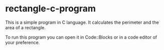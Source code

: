 # rectangle-c-program
This is a simple program in C language. It calculates the perimeter and the area of a rectangle.

To run this program you can open it in Code::Blocks or in a code editor of your preference.
